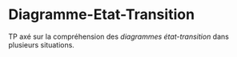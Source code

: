 # Diagramme-Etat-Transition

TP axé sur la compréhension des *diagrammes état-transition* dans plusieurs situations.
